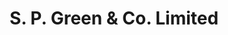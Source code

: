---
title: "S. P. Green & Co. Limited"
url: /birmingham/s-p-green-and-co-limited-warstone-mews/
shop: jewelry
---